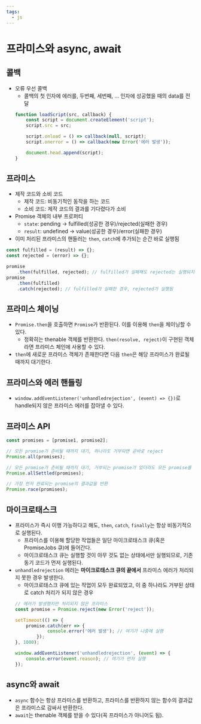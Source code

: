 ```yaml
---
tags:
  - js
---
```


# 프라미스와 async, await

## 콜백

- 오류 우선 콜백
	- 콜백의 첫 인자에 에러를, 두번째, 세번째, ... 인자에 성공했을 때의 data를 전달
	```js
	function loadScript(src, callback) {
		const script = document.createElement('script');
		script.src = src;

		script.onload = () => callback(null, script);
		script.onerror = () => callback(new Error('에러 발생'));

		document.head.append(script);
	}
	```

## 프라미스

- 제작 코드와 소비 코드
	- 제작 코드: 비동기적인 동작을 하는 코드
	- 소비 코드: 제작 코드의 결과를 기다렸다가 소비
- Promise 객체의 내부 프로퍼티
	- `state`: pending -> fulfilled(성공한 경우)/rejected(실패한 경우)
	- `result`: undefined -> value(성공한 경우)/error(실패한 경우)
- 이미 처리된 프라미스의 핸들러는 `then`, `catch`에 추가되는 순간 바로 실행됨

```js
const fulfilled = (result) => {};
const rejected = (error) => {};

promise
	.then(fulfilled, rejected); // fulfilled가 실패해도 rejected는 실행되지 않음
promise
	.then(fulfilled)
	.catch(rejected); // fulfilled가 실패한 경우, rejected가 실행됨
```

## 프라미스 체이닝

- `Promise.then`을 호출하면 `Promise`가 반환된다. 이를 이용해 `then`을 체이닝할 수 있다.
	- 정확히는 thenable 객체를 반환한다. `then(resolve, reject)`이 구현된 객체라면 프라미스 체인에 사용할 수 있다.
- `then`에 새로운 프라미스 객체가 존재한다면 다음 `then`은 해당 프라미스가 완료될 때까지 대기한다.

## 프라미스와 에러 핸들링

- `window.addEventListener('unhandledrejection', (event) => {})`로 handle되지 않은 프라미스 에러를 잡아낼 수 있다.

## 프라미스 API

```js
const promises = [promise1, promise2];

// 모든 promise가 준비될 때까지 대기, 하나라도 거부되면 곧바로 reject
Promise.all(promises);

// 모든 promise가 준비될 때까지 대기, 거부되는 promise가 있더라도 모든 promise를 실행
Promise.allSettled(promises);

// 가장 먼저 완료되는 promise의 결과값을 반환
Promise.race(promises);
```

## 마이크로태스크

- 프라미스가 즉시 이행 가능하다고 해도, `then`, `catch`, `finally`는 항상 비동기적으로 실행된다.
	- 프라미스를 이용해 할당한 작업들은 일단 마이크로태스크 큐(혹은 PromiseJobs 큐)에 들어간다.
	- 마이크로태스크 큐는 실행할 것이 아무 것도 없는 상태에서만 실행되므로, 기존 동기 코드가 먼저 실행된다.
- `unhandledrejection` 에러는 **마이크로태스크 큐의 끝에서** 프라미스 에러가 처리되지 못한 경우 발생한다.
	- 마이크로태스크 큐에 있는 작업이 모두 완료되었고, 이 중 하나라도 거부된 상태로 catch 처리가 되지 않은 경우
	```js
	// 에러가 발생했지만 처리되지 않은 프라미스
	const promise = Promise.reject(new Error('reject'));

	setTimeout(() => {
		promise.catch(err => {
				console.error('에러 발생'); // 여기가 나중에 실행
			});
	}, 1000);

	window.addEventListener('unhandledrejection', (event) => {
		console.error(event.reason); // 여기가 먼저 실행
	});
	```

## async와 await

- `async` 함수는 항상 프라미스를 반환하고, 프라미스를 반환하지 않는 함수의 결과값은 프라미스로 감싸서 반환한다.
- `await`는 thenable 객체를 받을 수 있다(꼭 프라미스가 아니어도 됨).

<PageTags />

